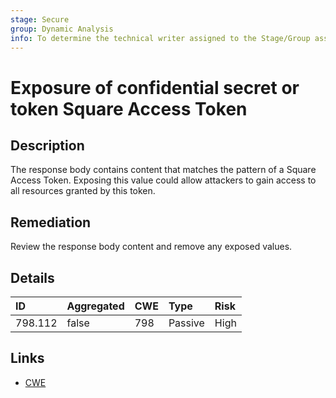 ```yaml
---
stage: Secure
group: Dynamic Analysis
info: To determine the technical writer assigned to the Stage/Group associated with this page, see https://about.gitlab.com/handbook/product/ux/technical-writing/#assignments
---
```


# Exposure of confidential secret or token Square Access Token

## Description

The response body contains content that matches the pattern of a Square Access Token.
Exposing this value could allow attackers to gain access to all resources granted by this token.

## Remediation

Review the response body content and remove any exposed values.

## Details

| ID | Aggregated | CWE | Type | Risk |
|:---|:--------|:--------|:--------|:--------|
| 798.112 | false | 798 | Passive | High |

## Links

- [CWE](https://cwe.mitre.org/data/definitions/798.html)
